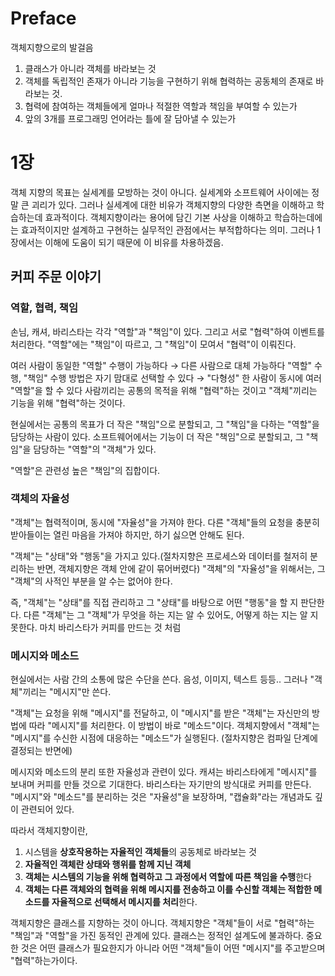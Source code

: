# Preface

객체지향으로의 발걸음
1. 클래스가 아니라 객체를 바라보는 것
2. 객체를 독립적인 존재가 아니라 기능을 구현하기 위해 협력하는 공동체의 존재로 바라보는 것.
3. 협력에 참여하는 객체들에게 얼마나 적절한 역할과 책임을 부여할 수 있는가
4. 앞의 3개를 프로그래밍 언어라는 틀에 잘 담아낼 수 있는가

# 1장

객체 지향의 목표는 실세계를 모방하는 것이 아니다. 실세계와 소프트웨어 사이에는 정말 큰 괴리가 있다. 
그러나 실세계에 대한 비유가 객체지향의 다양한 측면을 이해하고 학습하는데 효과적이다. 
객체지향이라는 용어에 담긴 기본 사상을 이해하고 학습하는데에는 효과적이지만 설계하고 구현하는 실무적인 관점에서는 부적합하다는 의미.
그러나 1장에서는 이해에 도움이 되기 때문에 이 비유를 차용하겠음.

## 커피 주문 이야기
### 역할, 협력, 책임
손님, 캐셔, 바리스타는 각각 "역할"과 "책임"이 있다. 
그리고 서로 "협력"하여 이벤트를 처리한다.
"역할"에는 "책임"이 따르고, 그 "책임"이 모여서 "협력"이 이뤄진다.

여러 사람이 동일한 "역할" 수행이 가능하다 → 다른 사람으로 대체 가능하다
"역할" 수행, "책임" 수행 방법은 자기 맘대로 선택할 수 있다 → "다형성"
한 사람이 동시에 여러 "역할"을 할 수 있다
사람끼리는 공통의 목적을 위해 "협력"하는 것이고 "객체"끼리는 기능을 위해 "협력"하는 것이다.

현실에서는 공통의 목표가 더 작은 "책임"으로 분할되고, 그 "책임"을 다하는 "역할"을 담당하는 사람이 있다.
소프트웨어에서는 기능이 더 작은 "책임"으로 분할되고, 그 "책임"을 담당하는 "역할"의 "객체"가 있다.

"역할"은 관련성 높은 "책임"의 집합이다.

### 객체의 자율성
"객체"는 협력적이며, 동시에 "자율성"을 가져야 한다.
다른 "객체"들의 요청을 충분히 받아들이는 열린 마음을 가져야 하지만, 하기 싫으면 안해도 된다.

"객체"는 "상태"와 "행동"을 가지고 있다.(절차지향은 프로세스와 데이터를 철저히 분리하는 반면, 객체지향은 객체 안에 같이 묶어버렸다)
"객체"의 "자율성"을 위해서는, 그 "객체"의 사적인 부분을 알 수는 없어야 한다. 

즉, "객체"는 "상태"를 직접 관리하고 그 "상태"를 바탕으로 어떤 "행동"을 할 지 판단한다.
다른 "객체"는 그 "객체"가 무엇을 하는 지는 알 수 있어도, 어떻게 하는 지는 알 지 못한다.
마치 바리스타가 커피를 만드는 것 처럼

### 메시지와 메소드
현실에서는 사람 간의 소통에 많은 수단을 쓴다. 음성, 이미지, 텍스트 등등..
그러나 "객체"끼리는 "메시지"만 쓴다.

"객체"는 요청을 위해 "메시지"를 전달하고, 이 "메시지"를 받은 "객체"는 자신만의 방법에 따라 "메시지"를 처리한다. 이 방법이 바로 "메소드"이다.
객체지향에서 "객체"는 "메시지"를 수신한 시점에 대응하는 "메소드"가 실행된다.
(절차지향은 컴파일 단계에 결정되는 반면에)

메시지와 메소드의 분리 또한 자율성과 관련이 있다.
캐셔는 바리스타에게 "메시지"를 보내며 커피를 만들 것으로 기대한다.
바리스타는 자기만의 방식대로 커피를 만든다. 
"메시지"와 "메소드"를 분리하는 것은 "자율성"을 보장하며, "캡슐화"라는 개념과도 깊이 관련되어 있다.

따라서 객체지향이란,
1. 시스템을 **상호작용하는 자율적인 객체들**의 공동체로 바라보는 것
2. **자율적인 객체란 상태와 행위를 함께 지닌 객체**
3. **객체는 시스템의 기능을 위해 협력하고 그 과정에서 역할에 따른 책임을 수행**한다
4. **객체는 다른 객체와의 협력을 위해 메시지를 전송하고 이를 수신할 객체는 적합한 메소드를 자율적으로 선택해서 메시지를 처리**한다.

객체지향은 클래스를 지향하는 것이 아니다.
객체지향은 "객체"들이 서로 "협력"하는 "책임"과 "역할"을 가진 동적인 관계에 있다.
클래스는 정적인 설계도에 불과하다.
중요한 것은 어떤 클래스가 필요한지가 아니라 어떤 "객체"들이 어떤 "메시지"를 주고받으며 "협력"하는가이다.